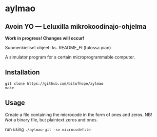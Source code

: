 aylmao
======

Avoin YO — Leluxilla mikrokoodinajo-ohjelma
-------------------------------------------

**Work in progress! Changes will occur!**

Suomenkieliset ohjeet: ks. README_FI (tulossa pian)

A simulator program for a certain microprogrammable computer.

Installation
------------

    git clone https://github.com/bitofhope/aylmao
	make

Usage
-----

Create a file containing the microcode in the form of ones and zeros. NB! *Not* a binary file, but plaintext zeros and ones.

run using `./aylmao-git -sv microcodefile`


